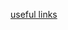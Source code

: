 [useful links](https://support.atlassian.com/bitbucket-cloud/docs/manage-your-plans-and-settings-in-bitbucket-cloud/)
